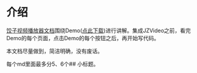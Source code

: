 # 介绍

[饺子视频播放器文档](https://github.com/Jzvd/JZVideo)围绕Demo([点此下载](https://github.com/Jzvd/JZVideo/releases))进行讲解。集成JZVideo之前，看完Demo的每个页面，点击Demo的每个按钮之后，再开始写代码。

本文档尽量做到，简洁明确，没有废话。

每个md里面最多分5、6个## 小标题。
